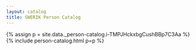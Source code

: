 ```yaml
---
layout: catalog
title: SWERIK Person Catalog
---
```

{% assign p = site.data._person-catalog.i-TMPJHckxbgCushBBp7C3Aa %}
{% include person-catalog.html p=p %}

